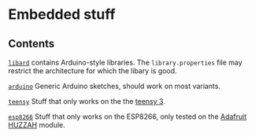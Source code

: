 # Embedded stuff

## Contents

[`libard`](libard) contains Arduino-style libraries. The `library.properties` file may restrict the architecture for which the libary is good.

[`arduino`](arduino) Generic Arduino sketches, should work on most variants.

[`teensy`](teensy) Stuff that only works on the the [teensy 3](http://www.pjrc.com/teensy/teensy31.html).

[`esp8266`](esp8266) Stuff that only works on the ESP8266, only tested on the [Adafruit HUZZAH](https://www.adafruit.com/products/2471) module.
